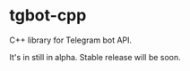 # tgbot-cpp

C++ library for Telegram bot API.

It's in still in alpha. Stable release will be soon.